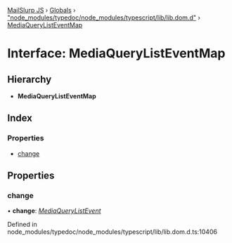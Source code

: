 [MailSlurp JS](../README.md) › [Globals](../globals.md) › ["node_modules/typedoc/node_modules/typescript/lib/lib.dom.d"](../modules/_node_modules_typedoc_node_modules_typescript_lib_lib_dom_d_.md) › [MediaQueryListEventMap](_node_modules_typedoc_node_modules_typescript_lib_lib_dom_d_.mediaquerylisteventmap.md)

# Interface: MediaQueryListEventMap

## Hierarchy

* **MediaQueryListEventMap**

## Index

### Properties

* [change](_node_modules_typedoc_node_modules_typescript_lib_lib_dom_d_.mediaquerylisteventmap.md#change)

## Properties

###  change

• **change**: *[MediaQueryListEvent](_node_modules_typedoc_node_modules_typescript_lib_lib_dom_d_.mediaquerylistevent.md)*

Defined in node_modules/typedoc/node_modules/typescript/lib/lib.dom.d.ts:10406
